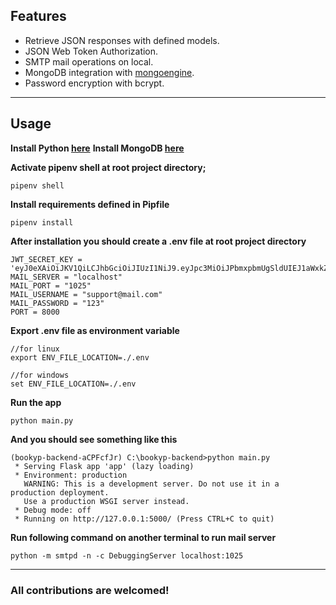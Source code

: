 ## Features

- Retrieve JSON responses with defined models.
- JSON Web Token Authorization.
- SMTP mail operations on local.
- MongoDB integration with [mongoengine](http://mongoengine.org/).
- Password encryption with bcrypt.



------------



## Usage

**Install Python [here](https://www.python.org/downloads/)**
**Install MongoDB [here](https://www.mongodb.com/download)**


**Activate pipenv shell at root project directory;**

	pipenv shell


**Install requirements defined in Pipfile**

	pipenv install


**After installation you should create a .env file at root project directory**

	JWT_SECRET_KEY = 'eyJ0eXAiOiJKV1QiLCJhbGciOiJIUzI1NiJ9.eyJpc3MiOiJPbmxpbmUgSldUIEJ1aWxkZXIiLCJpYXQiOjE2MjMwODQwNTYsImV4cCI6MTYyMzA4NDA2NCwiYXVkIjoid3d3LmV4YW1wbGUuY29tIiwic3ViIjoianJvY2tldEBleGFtcG' 
	MAIL_SERVER = "localhost" 
	MAIL_PORT = "1025" 
	MAIL_USERNAME = "support@mail.com" 
	MAIL_PASSWORD = "123" 
	PORT = 8000 

**Export .env file as environment variable**

	//for linux
	export ENV_FILE_LOCATION=./.env
	
	//for windows
	set ENV_FILE_LOCATION=./.env

**Run the app**

	python main.py

**And you should see something like this**

	(bookyp-backend-aCPFcfJr) C:\bookyp-backend>python main.py
	 * Serving Flask app 'app' (lazy loading)
	 * Environment: production
	   WARNING: This is a development server. Do not use it in a production deployment.
	   Use a production WSGI server instead.
	 * Debug mode: off
	 * Running on http://127.0.0.1:5000/ (Press CTRL+C to quit)

**Run following command on another terminal to run mail server**

	python -m smtpd -n -c DebuggingServer localhost:1025
	
------------



### All contributions are welcomed!

